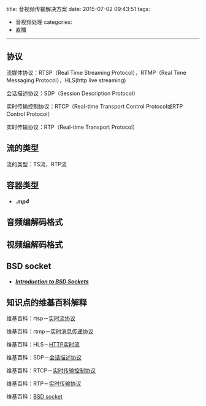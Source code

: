 title: 音视频传输解决方案
date: 2015-07-02 09:43:51
tags:  
- 音视频处理
categories:
- 直播
---

## 协议
流媒体协议：RTSP（Real Time Streaming Protocol），RTMP（Real Time Messaging Protocol），HLS(http live streaming)

会话描述协议：SDP（Session Description Protocol）

实时传输控制协议：RTCP（Real-time Transport Control Protocol或RTP Control Protocol）

实时传输协议：RTP（Real-time Transport Protocol）

## 流的类型
流的类型：TS流，RTP流

<!-- more -->

## 容器类型
* ##### .mp4

## 音频编解码格式

## 视频编解码格式

## BSD socket
* ##### [Introduction to BSD Sockets](http://wiki.treck.com/Introduction_to_BSD_Sockets)

## 知识点的维基百科解释
维基百科：rtsp－[实时流协议](https://en.wikipedia.org/wiki/Real_Time_Streaming_Protocol)

维基百科：rtmp－[实时消息传递协议](https://en.wikipedia.org/wiki/Real_Time_Messaging_Protocol)

维基百科：HLS－[HTTP实时流](https://en.wikipedia.org/wiki/HTTP_Live_Streaming)

维基百科：SDP－[会话描述协议](https://en.wikipedia.org/wiki/Session_Description_Protocol)

维基百科：RTCP－[实时传输控制协议](https://zh.wikipedia.org/wiki/%E5%AE%9E%E6%97%B6%E4%BC%A0%E8%BE%93%E6%8E%A7%E5%88%B6%E5%8D%8F%E8%AE%AE)

维基百科：RTP－[实时传输协议](https://zh.wikipedia.org/wiki/%E5%AE%9E%E6%97%B6%E4%BC%A0%E8%BE%93%E5%8D%8F%E8%AE%AE)

维基百科：[BSD socket](https://zh.wikipedia.org/wiki/Berkeley%E5%A5%97%E6%8E%A5%E5%AD%97)

